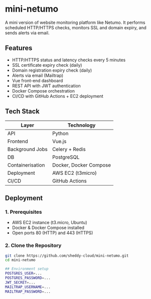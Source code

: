 # mini-netumo

A mini version of website monitoring platform like Netumo. It performs scheduled HTTP/HTTPS checks, monitors SSL and domain expiry, and sends alerts via email.

##  Features
- HTTP/HTTPS status and latency checks every 5 minutes
- SSL certificate expiry check (daily)
- Domain registration expiry check (daily)
- Alerts via email (Mailtrap)
- Vue front-end dashboard
- REST API with JWT authentication
- Docker Compose orchestration
- CI/CD with GitHub Actions + EC2 deployment

## Tech Stack
| Layer         | Technology               |
|---------------|---------------------------|
| API           | Python |
| Frontend      | Vue.js          |
| Background Jobs | Celery + Redis           |
| DB            | PostgreSQL               |
| Containerisation | Docker, Docker Compose  |
| Deployment    | AWS EC2 (t3micro)        |
| CI/CD         | GitHub Actions           |

## Deployment
### 1. Prerequisites
- AWS EC2 instance (t3.micro, Ubuntu)
- Docker & Docker Compose installed
- Open ports 80 (HTTP) and 443 (HTTPS)
  
### 2. Clone the Repository
```bash
git clone https://github.com/sheddy-cloud/mini-netumo.git
cd mini-netumo

## Environment setup
POSTGRES_USER=...
POSTGRES_PASSWORD=...
JWT_SECRET=...
MAILTRAP_USERNAME=...
MAILTRAP_PASSWORD=...

